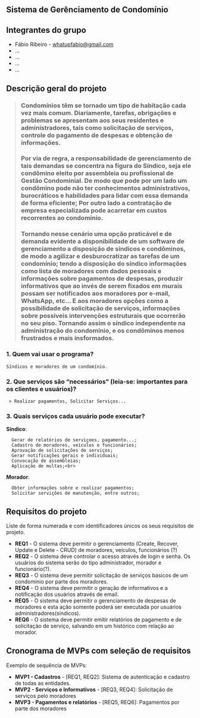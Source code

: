 ## Sistema de Gerênciamento de Condomínio

## Integrantes do grupo 
 * Fábio Ribeiro - whatupfabio@gmail.com
 * ...
 * ...
 * ...
 * ...

## Descrição geral do projeto 

>### Condomínios têm se tornado um tipo de habitação cada vez mais comum. Diariamente, tarefas, obrigações e problemas se apresentam aos seus residentes e administradores, tais como solicitação de serviços, controle do pagamento de despesas e obtenção de informações. 
>### Por via de regra, a responsabilidade de gerenciamento de tais demandas se concentra na figura do Síndico, seja ele condômino eleito por assembleia ou profissional de Gestão Condominial. De modo que pode por um lado um condômino pode não ter conhecimentos administrativos, burocráticos e habilidades para lidar com essa demanda de forma eficiente; Por outro lado a contratação de empresa especializada pode acarretar em custos recorrentes ao condomínio. 
>### Tornando nesse cenário uma opção praticável e de demanda evidente a disponibilidade de um software de gerenciamento a disposição de síndicos e condôminos, de modo a agilizar e desburocratizar as tarefas de um condomínio; tendo a disposição do síndico informações como lista de moradores com dados pessoais e informações sobre pagamentos de despesas, produzir informativos que ao invés de serem fixados em murais possam ser notificados aos moradores por e-mail, WhatsApp, etc... E aos moradores opções como a possibilidade de solicitação de serviços, informações sobre possíveis intervenções estruturais que ocorrerão no seu piso. Tornando assim o síndico independente na administração do condomínio, e os condôminos menos frustrados e mais insformados.

 ### 1. Quem vai usar o programa?
	Síndicos e moradores de um condomínio.
 ### 2. Que serviços são “necessários” (leia-se: importantes para os clientes e usuários)?
	 > Realizar pagamentos, Solicitar Serviços...
 ### 3. Quais serviços cada usuário pode executar?
**Síndico**:

	  Gerar de relatórios de serviçoes, pagamento...;
	  Cadastro de moradores, veículos e funcionários;
	  Aprovação de solicitações de serviços;
	  Gerar notificações gerais e individuais;
	  Convocação de assembleias;
	  Aplicação de multas;<br>
**Morador**:
	  
	  Obter informações sobre e realizar pagamentos;
	  Solicitar servições de manutenção, entre outros;
	  
	  
	  
	 

## Requisitos do projeto
Liste de forma numerada e com identificadores únicos os seus requisitos de projeto. 
 * **REQ1** - O sistema deve permitir o gerenciamento (Create, Recover, Update e Delete - CRUD) de moradores, veículos, funcionários (?) 
 * **REQ2** - O sistema deve controlar o acesso através de login e senha. Os usuários do sistema serão do tipo administrador, morador e funcionário(?).
 * **REQ3** - O sistema deve permitir solicitação de serviços básicos de um condomínio por parte dos moradores.
 * **REQ4** - O sistema deve permitir o geração de informativos e a notificação dos usuários através de email.
 * **REQ5** - O sistema deve permitir o gerenciamento de despesas de moradores e esta ação somente poderá ser executada por usuários administradores(síndicos).
 * **REQ6** - O sistema deve permitir emitir relatórios de pagamento e de solicitação de serviço, salvando em um histórico com relação ao morador.
 
## Cronograma de MVPs com seleção de requisitos
Exemplo de sequência de MVPs:
* **MVP1 - Cadastros** - [REQ1, REQ2]: Sistema de autenticação e cadastro de todas as entidades.
* **MVP2 - Serviços e Informativos** - [REQ3, REQ4]: Solicitação de serviços pelo moradores
* **MVP3 - Pagamentos e relatórios** - [REQ5, REQ6]: Pagamentos por parte dos moradores
